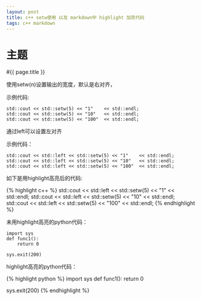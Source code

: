 ```yaml
---
layout: post
title: c++ setw使用 以及 markdown中 highlight 加亮代码
tags: c++ markdown
---
```

主题
=======

#{{ page.title }}

使用setw(n)设置输出的宽度，默认是右对齐，

示例代码:

```
std::cout << std::setw(5) << "1"    << std::endl;
std::cout << std::setw(5) << "10"   << std::endl;
std::cout << std::setw(5) << "100"  << std::endl;

```

通过left可以设置左对齐

示例代码：

```
std::cout << std::left << std::setw(5) << "1"    << std::endl;
std::cout << std::left << std::setw(5) << "10"   << std::endl;
std::cout << std::left << std::setw(5) << "100"  << std::endl;

```

如下是用highlight高亮后的代码:

{% highlight c++ %}
std::cout << std::left << std::setw(5) << "1"    << std::endl;
std::cout << std::left << std::setw(5) << "10"   << std::endl;
std::cout << std::left << std::setw(5) << "100"  << std::endl;
{% endhighlight %}

未用highlight高亮的python代码：

```
import sys
def func1():
    return 0

sys.exit(200)
```
highlight高亮的python代码：

{% highlight python %}
import sys
def func1():
    return 0

sys.exit(200)
{% endhighlight %}
